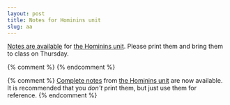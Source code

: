 ```yaml
---
layout: post
title: Notes for Hominins unit
slug: aa
---
```


[Notes are available](/materials/homo.handouts.pdf) for [the Hominins unit](/homo.html). Please print them and bring them to class on Thursday.

{% comment %} 
{% endcomment %} 

{% comment %} 
[Complete notes](/materials/intro.handouts.pdf) from [the Hominins unit](/intro.html) are now available. It is recommended that you _don't_ print them, but just use them for reference.
{% endcomment %} 


